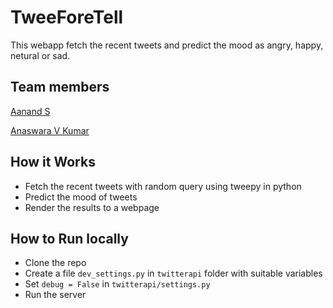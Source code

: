 # TweeForeTell

This webapp fetch the recent tweets and predict the mood as angry, happy, netural or sad.


## Team members

[Aanand S](https://www.github.com/unniznd/)

[Anaswara V Kumar](https://github.com/AnaswaraVKumar)

## How it Works

* Fetch the recent tweets with random query using tweepy in python
* Predict the mood of tweets 
* Render the results to a webpage

## How to Run locally

* Clone the repo
* Create a file ```dev_settings.py``` in ```twitterapi``` folder with suitable variables
* Set ``` debug = False ``` in ```twitterapi/settings.py```
* Run the server
